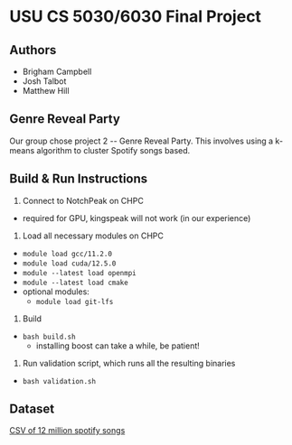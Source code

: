 # USU CS 5030/6030 Final Project

## Authors

- Brigham Campbell
- Josh Talbot
- Matthew Hill

## Genre Reveal Party

Our group chose project 2 -- Genre Reveal Party. This involves using a k-means algorithm to cluster Spotify songs based.

## Build & Run Instructions

1. Connect to NotchPeak on CHPC
  - required for GPU, kingspeak will not work (in our experience)
1. Load all necessary modules on CHPC
  - `module load gcc/11.2.0`
  - `module load cuda/12.5.0`
  - `module --latest load openmpi`
  - `module --latest load cmake`
  - optional modules:
    - `module load git-lfs`
1. Build
  - `bash build.sh`
    - installing boost can take a while, be patient!
1. Run validation script, which runs all the resulting binaries
  - `bash validation.sh`

## Dataset

[CSV of 12 million spotify songs](https://www.kaggle.com/datasets/rodolfofigueroa/spotify-12m-songs)
